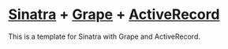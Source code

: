 # [Sinatra](http://www.sinatrarb.com/) + [Grape](https://github.com/intridea/grape) + [ActiveRecord](http://rubygems.org/gems/activerecord)

This is a template for Sinatra with Grape and ActiveRecord.